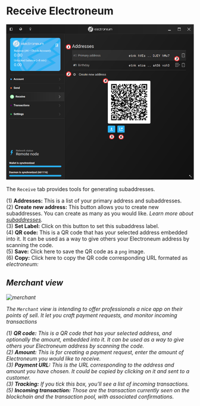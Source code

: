 # Receive Electroneum
![receive](media/black_receive.png)

The `Receive` tab provides tools for generating subaddresses.

(1) **Addresses:** This is a list of your primary address and subaddresses.  
(2) **Create new address:** This button allows you to create new subaddresses. You can create as many as you would like. *Learn more about [subaddresses](https://electroneum.stackexchange.com/questions/3673/what-is-a-sub-address).*  
(3) **Set Label:** Click on this button to set this subaddress label.  
(4) **QR code:** This is a QR code that has your selected address embedded into it. It can be used as a way to give others your Electroneum address by scanning the code.  
(5) **Save:** Click here to save the QR code as a `png` image.  
(6) **Copy:** Click here to copy the QR code corresponding URL formated as *electroneum:<address>*  

## Merchant view
![merchant](media/merchant.png)

The `Merchant` view is intending to offer professionals a nice app on their points of sell. It let you craft payment requests, and monitor incoming transactions

(1) **QR code:** This is a QR code that has your selected address, and optionally the amount, embedded into it. It can be used as a way to give others your Electroneum address by scanning the code.  
(2) **Amount:** This is for creating a payment request, enter the amount of Electroneum you would like to receive.  
(3) **Payment URL:** This is the URL corresponding to the address and amount you have chosen. It could be copied by clicking on it and sent to a customer.  
(3) **Tracking:** If you tick this box, you'll see a list of incoming transactions.  
(5) **Incoming transaction:** Those are the transaction currently seen on the blockchain and the transaction pool, with associated confirmations.
